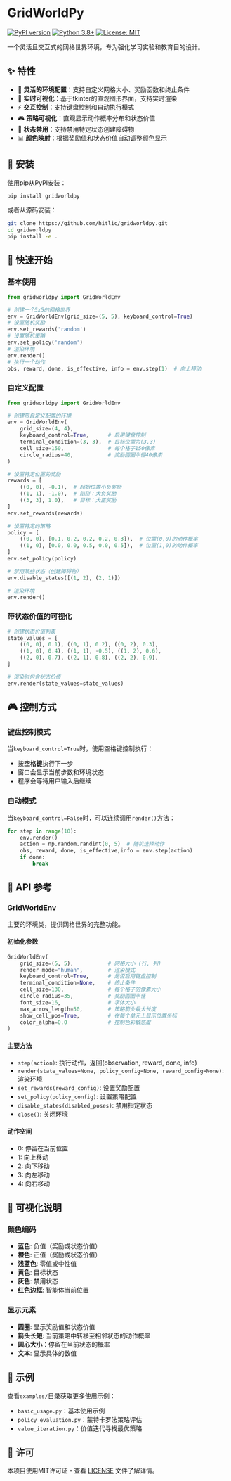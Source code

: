 # GridWorldPy

[![PyPI version](https://badge.fury.io/py/gridworldpy.svg)](https://badge.fury.io/py/gridworldpy)
[![Python 3.8+](https://img.shields.io/badge/python-3.8+-blue.svg)](https://www.python.org/downloads/)
[![License: MIT](https://img.shields.io/badge/License-MIT-yellow.svg)](https://opensource.org/licenses/MIT)

一个灵活且交互式的网格世界环境，专为强化学习实验和教育目的设计。

## ✨ 特性

- 🎯 **灵活的环境配置**：支持自定义网格大小、奖励函数和终止条件
- 🎨 **实时可视化**：基于tkinter的直观图形界面，支持实时渲染
- ⚡ **交互控制**：支持键盘控制和自动执行模式
- 🎮 **策略可视化**：直观显示动作概率分布和状态价值
- 🚫 **状态禁用**：支持禁用特定状态创建障碍物
- 📊 **颜色映射**：根据奖励值和状态价值自动调整颜色显示

## 🚀 安装

使用pip从PyPI安装：

```bash
pip install gridworldpy
```

或者从源码安装：

```bash
git clone https://github.com/hitlic/gridworldpy.git
cd gridworldpy
pip install -e .
```

## 📖 快速开始

### 基本使用

```python
from gridworldpy import GridWorldEnv

# 创建一个5x5的网格世界
env = GridWorldEnv(grid_size=(5, 5), keyboard_control=True)
# 设置随机奖励
env.set_rewards('random')
# 设置随机策略
env.set_policy('random')
# 渲染环境
env.render()
# 执行一个动作
obs, reward, done, is_effective, info = env.step(1)  # 向上移动

```

### 自定义配置

```python
from gridworldpy import GridWorldEnv

# 创建带自定义配置的环境
env = GridWorldEnv(
    grid_size=(4, 4),
    keyboard_control=True,      # 启用键盘控制
    terminal_condition=(3, 3),  # 目标位置为(3,3)
    cell_size=150,              # 每个格子150像素
    circle_radius=40,           # 奖励圆圈半径40像素
)

# 设置特定位置的奖励
rewards = [
    ((0, 0), -0.1),  # 起始位置小负奖励
    ((1, 1), -1.0),  # 陷阱：大负奖励
    ((3, 3), 1.0),   # 目标：大正奖励
]
env.set_rewards(rewards)

# 设置特定的策略
policy = [
    ((0, 0), [0.1, 0.2, 0.2, 0.2, 0.3]),  # 位置(0,0)的动作概率
    ((1, 0), [0.0, 0.0, 0.5, 0.0, 0.5]),  # 位置(1,0)的动作概率
]
env.set_policy(policy)

# 禁用某些状态（创建障碍物）
env.disable_states([(1, 2), (2, 1)])

# 渲染环境
env.render()
```

### 带状态价值的可视化

```python
# 创建状态价值列表
state_values = [
    ((0, 0), 0.1), ((0, 1), 0.2), ((0, 2), 0.3),
    ((1, 0), 0.4), ((1, 1), -0.5), ((1, 2), 0.6),
    ((2, 0), 0.7), ((2, 1), 0.8), ((2, 2), 0.9),
]

# 渲染时包含状态价值
env.render(state_values=state_values)
```

## 🎮 控制方式

### 键盘控制模式

当`keyboard_control=True`时，使用空格键控制执行：

- 按**空格键**执行下一步
- 窗口会显示当前步数和环境状态
- 程序会等待用户输入后继续

### 自动模式

当`keyboard_control=False`时，可以连续调用`render()`方法：

```python
for step in range(10):
    env.render()
    action = np.random.randint(0, 5)  # 随机选择动作
    obs, reward, done, is_effective,info = env.step(action)
    if done:
        break
```

## 🎯 API 参考

### GridWorldEnv

主要的环境类，提供网格世界的完整功能。

#### 初始化参数

```python
GridWorldEnv(
    grid_size=(5, 5),           # 网格大小 (行, 列)
    render_mode="human",        # 渲染模式
    keyboard_control=True,      # 是否启用键盘控制
    terminal_condition=None,    # 终止条件
    cell_size=130,              # 每个格子的像素大小
    circle_radius=35,           # 奖励圆圈半径
    font_size=16,               # 字体大小
    max_arrow_length=50,        # 策略箭头最大长度
    show_cell_pos=True,         # 在每个单元上显示位置坐标
    color_alpha=0.0             # 控制色彩敏感度
)
```

#### 主要方法

- `step(action)`: 执行动作，返回(observation, reward, done, info)
- `render(state_values=None, policy_config=None, reward_config=None)`: 渲染环境
- `set_rewards(reward_config)`: 设置奖励配置
- `set_policy(policy_config)`: 设置策略配置
- `disable_states(disabled_poses)`: 禁用指定状态
- `close()`: 关闭环境

#### 动作空间

- 0: 停留在当前位置
- 1: 向上移动
- 2: 向下移动  
- 3: 向左移动
- 4: 向右移动

## 🎨 可视化说明

### 颜色编码

- **蓝色**: 负值（奖励或状态价值）
- **橙色**: 正值（奖励或状态价值）
- **浅蓝色**: 零值或中性值
- **黄色**: 目标状态
- **灰色**: 禁用状态
- **红色边框**: 智能体当前位置

### 显示元素

- **圆圈**: 显示奖励值和状态价值
- **箭头长短**: 当前策略中转移至相邻状态的动作概率
- **圆心大小**：停留在当前状态的概率
- **文本**: 显示具体的数值

## 📝 示例

查看`examples/`目录获取更多使用示例：

- `basic_usage.py`：基本使用示例
- `policy_evaluation.py`：蒙特卡罗法策略评估
- `value_iteration.py`：价值迭代寻找最优策略

## 📄 许可

本项目使用MIT许可证 - 查看 [LICENSE](LICENSE) 文件了解详情。
